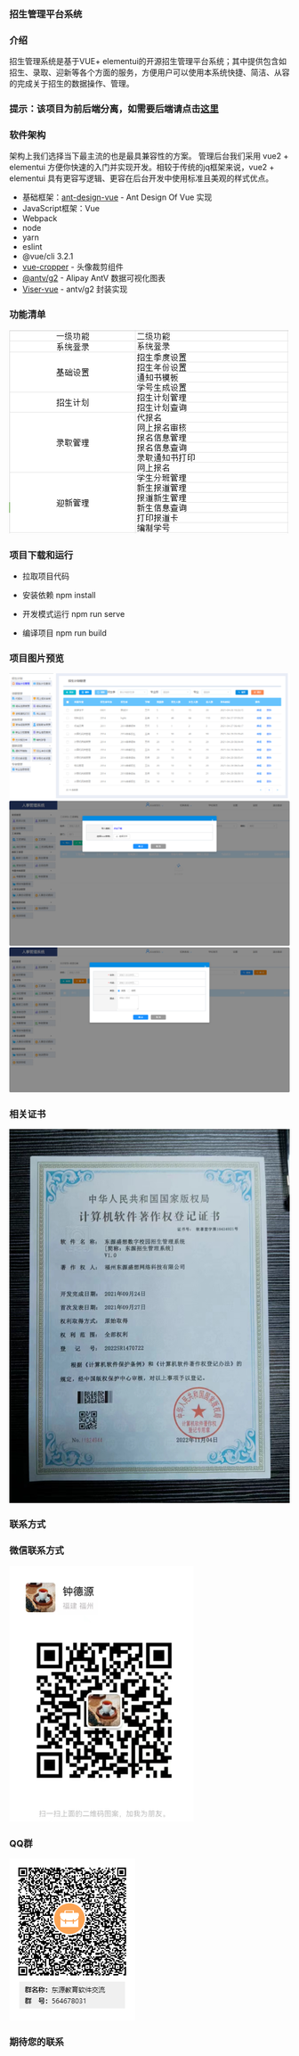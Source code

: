 ### 招生管理平台系统

### 介绍

招生管理系统是基于VUE+ elementui的开源招生管理平台系统；其中提供包含如招生、录取、迎新等各个方面的服务，方便用户可以使用本系统快捷、简洁、从容的完成关于招生的数据操作、管理。

### 提示：该项目为前后端分离，如需要后端请点击<a href='https://gitee.com/dysxsoft/enrollment-management-backend'>这里</a>

### 软件架构

架构上我们选择当下最主流的也是最具兼容性的方案。
管理后台我们采用 vue2 + elementui 方便你快速的入门并实现开发。相较于传统的jq框架来说，vue2 + elementui 具有更容写逻辑、更容在后台开发中使用标准且美观的样式优点。
- 基础框架：[ant-design-vue](https://github.com/vueComponent/ant-design-vue) - Ant Design Of Vue 实现
- JavaScript框架：Vue
- Webpack
- node
- yarn
- eslint
- @vue/cli 3.2.1
- [vue-cropper](https://github.com/xyxiao001/vue-cropper) - 头像裁剪组件
- [@antv/g2](https://antv.alipay.com/zh-cn/index.html) - Alipay AntV 数据可视化图表
- [Viser-vue](https://viserjs.github.io/docs.html#/viser/guide/installation)  - antv/g2 封装实现

### 功能清单

![输入图片说明](src/assets/image5.png)

### 项目下载和运行
- 拉取项目代码
- 安装依赖
npm install

- 开发模式运行
npm run serve

- 编译项目
npm run build

### 项目图片预览
![输入图片说明](src/assets/image1.png)
![输入图片说明](src/assets/image2.png)
![输入图片说明](src/assets/image3.png)

### 相关证书
![输入图片说明](src/assets/43b414fa39aaed117979797e914f9b4.jpg)

### 联系方式
### 微信联系方式

![输入图片说明](src/assets/1715140097145.png)</br>

### QQ群

![输入图片说明](src/assets/63d9778d009ea49532a243ad744328c.png)
### 期待您的联系




